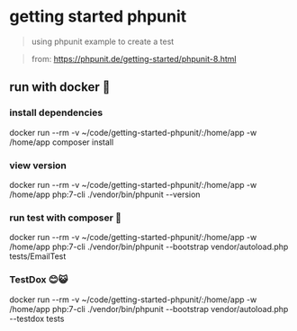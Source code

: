 # getting started phpunit

> using phpunit example to create a test

> from: https://phpunit.de/getting-started/phpunit-8.html

## run with docker 🐳
 ### install dependencies
 docker run --rm -v ~/code/getting-started-phpunit/:/home/app -w /home/app composer install
 
 ### view version
 docker run --rm -v ~/code/getting-started-phpunit/:/home/app -w /home/app php:7-cli ./vendor/bin/phpunit --version

 ### run test with composer 🙌
 docker run --rm -v ~/code/getting-started-phpunit/:/home/app -w /home/app php:7-cli ./vendor/bin/phpunit --bootstrap vendor/autoload.php tests/EmailTest

 ### TestDox 😊😺
 docker run --rm -v ~/code/getting-started-phpunit/:/home/app -w /home/app php:7-cli ./vendor/bin/phpunit --bootstrap vendor/autoload.php  --testdox tests
